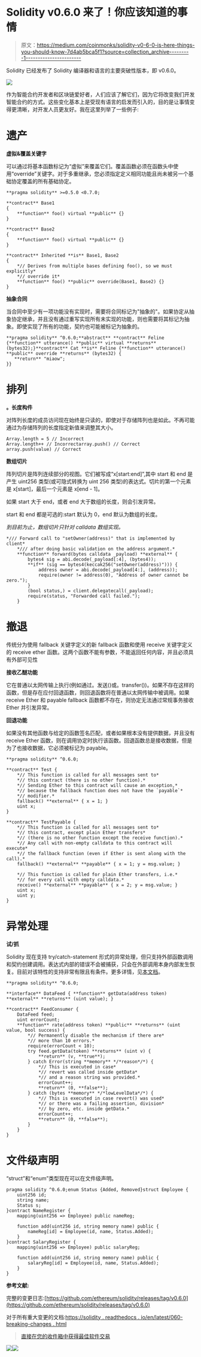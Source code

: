 # Solidity v0.6.0 来了！你应该知道的事情

> 原文：<https://medium.com/coinmonks/solidity-v0-6-0-is-here-things-you-should-know-7d4ab5bca5f1?source=collection_archive---------1----------------------->

Solidity 已经发布了 Solidity 编译器和语言的主要突破性版本，即 v0.6.0。

![](img/e05d74ec86154379e03f25a77a0c7c92.png)

作为智能合约开发者和区块链爱好者，人们应该了解它们，因为它将改变我们开发智能合约的方式。这些变化基本上是受现有语言的启发而引入的，目的是让事情变得更清晰，对开发人员更友好。我在这里列举了一些例子:

# 遗产

**虚拟&覆盖关键字**

可以通过将基本函数标记为“虚拟”来覆盖它们。覆盖函数必须在函数头中使用“override”关键字。对于多重继承，您必须指定定义相同功能且尚未被另一个基础协定覆盖的所有基础协定。

```
**pragma solidity** >=0.5.0 <0.7.0;

**contract** Base1
{
    **function** foo() virtual **public** {}
}

**contract** Base2
{
    **function** foo() virtual **public** {}
}

**contract** Inherited **is** Base1, Base2
{
    *// Derives from multiple bases defining foo(), so we must explicitly*
    *// override it*
    **function** foo() **public** override(Base1, Base2) {}
}
```

**抽象合同**

当合同中至少有一项功能没有实现时，需要将合同标记为"抽象的"。如果协定从抽象协定继承，并且没有通过重写实现所有未实现的功能，则也需要将其标记为抽象。即使实现了所有的功能，契约也可能被标记为抽象的。

```
**pragma solidity** ^0.6.0;**abstract** **contract** Feline {**function** utterance() **public** virtual **returns** (bytes32);}**contract** Cat **is** Feline {**function** utterance() **public** override **returns** (bytes32) { 
   **return** "miaow"; 
}}
```

# 排列

**。长度构件**

对阵列长度的成员访问现在始终是只读的，即使对于存储阵列也是如此。不再可能通过为存储阵列的长度指定新值来调整其大小。

```
Array.length = 5 // Incorrect
Array.length++ // Incorrectarray.push() // Correct
array.push(value) // Correct
```

**数组切片**

阵列切片是阵列连续部分的视图。它们被写成“x[start:end]”,其中 start 和 end 是产生 uint256 类型(或可隐式转换为 uint 256 类型)的表达式。切片的第一个元素是 x[start]，最后一个元素是 x[end - 1]。

如果 start 大于 end，或者 end 大于数组的长度，则会引发异常。

start 和 end 都是可选的:start 默认为 0，end 默认为数组的长度。

*到目前为止，数组切片只针对 calldata 数组实现。*

```
*/// Forward call to "setOwner(address)" that is implemented by client*
    */// after doing basic validation on the address argument.*
    **function** forward(bytes calldata _payload) **external** {
        bytes4 sig = abi.decode(_payload[:4], (bytes4));
        **if** (sig == bytes4(keccak256("setOwner(address)"))) {
            address owner = abi.decode(_payload[4:], (address));
            require(owner != address(0), "Address of owner cannot be zero.");
        }
        (bool status,) = client.delegatecall(_payload);
        require(status, "Forwarded call failed.");
    }
```

# 撤退

传统分为使用 fallback 关键字定义的新 fallback 函数和使用 receive 关键字定义的 receive ether 函数。这两个函数不能有参数，不能返回任何内容，并且必须具有外部可见性

**接收乙醚功能**

它在普通以太网传输上执行(例如通过。发送()或。transfer())。如果不存在这样的函数，但是存在应付回退函数，则回退函数将在普通以太网传输中被调用。如果 receive Ether 和 payable fallback 函数都不存在，则协定无法通过常规事务接收 Ether 并引发异常。

**回退功能**

如果没有其他函数与给定的函数签名匹配，或者如果根本没有提供数据，并且没有 receive Ether 函数，则在调用协定时执行该函数。回退函数总是接收数据，但是为了也接收数据，它必须被标记为 payable。

```
**pragma solidity** ^0.6.0;

**contract** Test {
    *// This function is called for all messages sent to*
    *// this contract (there is no other function).*
    *// Sending Ether to this contract will cause an exception,*
    *// because the fallback function does not have the `payable`*
    *// modifier.*
    fallback() **external** { x = 1; }
    uint x;
}

**contract** TestPayable {
    *// This function is called for all messages sent to*
    *// this contract, except plain Ether transfers*
    *// (there is no other function except the receive function).*
    *// Any call with non-empty calldata to this contract will execute*
    *// the fallback function (even if Ether is sent along with the call).*
    fallback() **external** **payable** { x = 1; y = msg.value; }

    *// This function is called for plain Ether transfers, i.e.*
    *// for every call with empty calldata.*
    receive() **external** **payable** { x = 2; y = msg.value; }
    uint x;
    uint y;
}
```

# 异常处理

**试/抓**

Solidity 现在支持 try/catch-statement 形式的异常处理，但只支持外部函数调用和契约创建调用。表达式内部的错误不会被捕获，只会在外部调用本身内部发生恢复。目前对该特性的支持非常有限且有条件。更多详情，见[本文档](https://solidity.readthedocs.io/en/latest/control-structures.html#try-catch)。

```
**pragma solidity** ^0.6.0;

**interface** DataFeed { **function** getData(address token) **external** **returns** (uint value); }

**contract** FeedConsumer {
    DataFeed feed;
    uint errorCount;
    **function** rate(address token) **public** **returns** (uint value, bool success) {
        *// Permanently disable the mechanism if there are*
        *// more than 10 errors.*
        require(errorCount < 10);
        try feed.getData(token) **returns** (uint v) {
            **return** (v, **true**);
        } catch Error(string **memory** */*reason*/*) {
            *// This is executed in case*
            *// revert was called inside getData*
            *// and a reason string was provided.*
            errorCount++;
            **return** (0, **false**);
        } catch (bytes **memory** */*lowLevelData*/*) {
            *// This is executed in case revert() was used*
            *// or there was a failing assertion, division*
            *// by zero, etc. inside getData.*
            errorCount++;
            **return** (0, **false**);
        }
    }
}
```

# 文件级声明

“struct”和“enum”类型现在可以在文件级声明。

```
pragma solidity ^0.6.0;enum Status {Added, Removed}struct Employee {
    uint256 id;
    string name;
    Status s;
}contract NameRegister {
    mapping(uint256 => Employee) public nameReg;

    function add(uint256 id, string memory name) public {
        nameReg[id] = Employee(id, name, Status.Added);
    }
}contract SalaryRegister {
    mapping(uint256 => Employee) public salaryReg;

    function add(uint256 id, string memory name) public {
        salaryReg[id] = Employee(id, name, Status.Added);
    }
}
```

**参考文献:**

完整的变更日志:[https://github.com/ethereum/solidity/releases/tag/v0.6.0](https://github.com/ethereum/solidity/releases/tag/v0.6.0)

对于所有重大变更的文档:[https://solidity . readthedocs . io/en/latest/060-breaking-changes . html](https://solidity.readthedocs.io/en/latest/060-breaking-changes.html)

> [直接在您的收件箱中获得最佳软件交易](https://coincodecap.com/?utm_source=coinmonks)

[![](img/7c0b3dfdcbfea594cc0ae7d4f9bf6fcb.png)](https://coincodecap.com/?utm_source=coinmonks)[![](img/a06b758bdcc47dca7c2504f298674d87.png)](https://coincodecap.com)